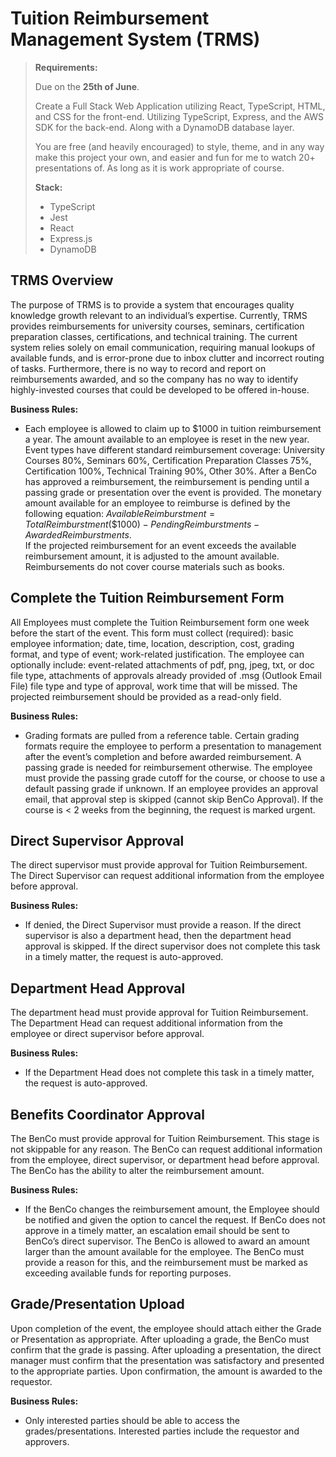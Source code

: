 # Tuition Reimbursement Management System (TRMS)

> **Requirements:**
>
> Due on the **25th of June**.
>
> Create a Full Stack Web Application utilizing React, TypeScript, HTML, and CSS for the front-end. Utilizing TypeScript, Express, and the AWS SDK for the back-end. Along with a DynamoDB database layer.
>
> You are free (and heavily encouraged) to style, theme, and in any way make this project your own, and easier and fun for me to watch 20+ presentations of. As long as it is work appropriate of course.
>
> **Stack:**
>
> - TypeScript
> - Jest
> - React
> - Express.js
> - DynamoDB

## TRMS Overview

The purpose of TRMS is to provide a system that encourages quality knowledge growth relevant to an individual’s expertise.   Currently, TRMS provides reimbursements for university courses, seminars, certification preparation classes, certifications, and technical training.  The current system relies solely on email communication, requiring manual lookups of available funds, and is error-prone due to inbox clutter and incorrect routing of tasks.  Furthermore, there is no way to record and report on reimbursements awarded, and so the company has no way to identify highly-invested courses that could be developed to be offered in-house.

**Business Rules:**

- Each employee is allowed to claim up to \$1000 in tuition reimbursement a year.  The amount available to an employee is reset in the new year.  Event types have different standard reimbursement coverage: University Courses 80%, Seminars 60%, Certification Preparation Classes 75%, Certification 100%, Technical Training 90%, Other 30%.  After a BenCo has approved a reimbursement, the reimbursement is pending until a passing grade or presentation over the event is provided.  The monetary amount available for an employee to reimburse is defined by the following equation:
$AvailableReimburstment = TotalReimburstment (\$1000) - PendingReimburstments - AwardedReimburstments$.  
If the projected reimbursement for an event exceeds the available reimbursement amount, it is adjusted to the amount available.  Reimbursements do not cover course materials such as books.

## Complete the Tuition Reimbursement Form

All Employees must complete the Tuition Reimbursement form one week before the start of the event.  This form must collect (required): basic employee information; date, time, location, description, cost, grading format, and type of event; work-related justification.  The employee can optionally include: event-related attachments of pdf, png, jpeg, txt, or doc file type, attachments of approvals already provided of .msg (Outlook Email File) file type and type of approval, work time that will be missed.  The projected reimbursement should be provided as a read-only field.

**Business Rules:**

- Grading formats are pulled from a reference table.  Certain grading formats require the employee to perform a presentation to management after the event’s completion and before awarded reimbursement.  A passing grade is needed for reimbursement otherwise.  The employee must provide the passing grade cutoff for the course, or choose to use a default passing grade if unknown.  If an employee provides an approval email, that approval step is skipped (cannot skip BenCo Approval).  If the course is < 2 weeks from the beginning, the request is marked urgent.

## Direct Supervisor Approval

The direct supervisor must provide approval for Tuition Reimbursement.  The Direct Supervisor can request additional information from the employee before approval.

**Business Rules:**

- If denied, the Direct Supervisor must provide a reason.  If the direct supervisor is also a department head, then the department head approval is skipped.  If the direct supervisor does not complete this task in a timely matter, the request is auto-approved.

## Department Head Approval

The department head must provide approval for Tuition Reimbursement.  The Department Head can request additional information from the employee or direct supervisor before approval.

**Business Rules:**

- If the Department Head does not complete this task in a timely matter, the request is auto-approved.

## Benefits Coordinator Approval

The BenCo must provide approval for Tuition Reimbursement.   This stage is not skippable for any reason.  The BenCo can request additional information from the employee, direct supervisor, or department head before approval. The BenCo has the ability to alter the reimbursement amount.

**Business Rules:**

- If the BenCo changes the reimbursement amount, the Employee should be notified and given the option to cancel the request.  If BenCo does not approve in a timely matter, an escalation email should be sent to BenCo’s direct supervisor.  The BenCo is allowed to award an amount larger than the amount available for the employee.  The BenCo must provide a reason for this, and the reimbursement must be marked as exceeding available funds for reporting purposes.

## Grade/Presentation Upload

Upon completion of the event, the employee should attach either the Grade or Presentation as appropriate.  After uploading a grade, the BenCo must confirm that the grade is passing.  After uploading a presentation, the direct manager must confirm that the presentation was satisfactory and presented to the appropriate parties.  Upon confirmation, the amount is awarded to the requestor.

**Business Rules:**

- Only interested parties should be able to access the grades/presentations.  Interested parties include the requestor and approvers.  
